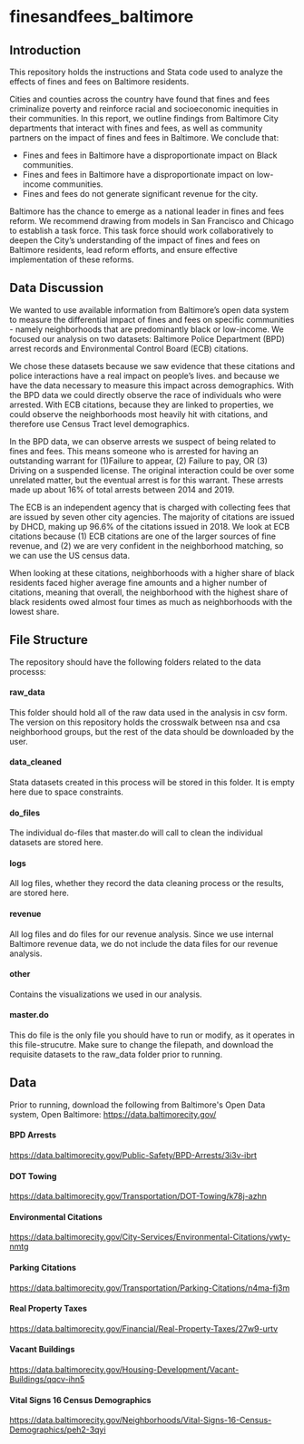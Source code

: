 # finesandfees_baltimore

## Introduction 

This repository holds the instructions and Stata code used to analyze the effects of fines and fees on Baltimore residents.

Cities and counties across the country have found that fines and fees criminalize poverty and reinforce racial and socioeconomic inequities in their communities. In this report, we outline findings from Baltimore City departments that interact with fines and fees, as well as community partners on the impact of fines and fees in Baltimore. We conclude that:
* Fines and fees in Baltimore have a disproportionate impact on Black communities.
* Fines and fees in Baltimore have a disproportionate impact on low-income communities.
* Fines and fees do not generate significant revenue for the city. 

Baltimore has the chance to emerge as a national leader in fines and fees reform. We recommend drawing from models in San Francisco and Chicago to establish a task force. This task force should work collaboratively to deepen the City’s understanding of the impact of fines and fees on Baltimore residents, lead reform efforts, and ensure effective implementation of these reforms.

## Data Discussion

We wanted to use available information from Baltimore’s open data system to measure the differential impact of fines and fees on specific communities - namely neighborhoods that are predominantly black or low-income. 
We focused our analysis on two datasets: Baltimore Police Department (BPD) arrest records and Environmental Control Board (ECB) citations. 

We chose these datasets because we saw evidence that these citations and police interactions have a real impact on people’s lives. and because we have the data necessary to measure this impact across demographics. With the BPD data we could directly observe the race of individuals who were arrested. With ECB citations, because they are linked to properties, we could observe the neighborhoods most heavily hit with citations, and therefore use Census Tract level demographics. 

In the BPD data, we can observe arrests we suspect of being related to fines and fees. This means someone who is arrested for having an outstanding warrant for (1)Failure to appear, (2) Failure to pay, OR (3) Driving on a suspended license. The original interaction could be over some unrelated matter, but the eventual arrest is for this warrant. These arrests made up about 16% of total arrests between 2014 and 2019.
 
The ECB is an independent agency that is charged with collecting fees that are issued by seven other city agencies. The majority of citations are issued by DHCD, making up 96.6% of the citations issued in 2018. We look at ECB citations because
(1) ECB citations are one of the larger sources of fine revenue, and (2) we are very confident in the neighborhood matching, so we can use the US census data.

When looking at these citations, neighborhoods with a higher share of black residents faced higher average fine amounts and a higher number of citations, meaning that overall, the neighborhood with the highest share of black residents owed almost four times as much as neighborhoods with the lowest share. 


## File Structure

The repository should have the following folders related to the data processs:

#### raw_data
This folder should hold all of the raw data used in the analysis in csv form. The version on this repository holds the crosswalk between nsa and csa neighborhood groups, but the rest of the data should be downloaded by the user. 

#### data_cleaned
Stata datasets created in this process will be stored in this folder. It is empty here due to space constraints.  

#### do_files
The individual do-files that master.do will call to clean the individual datasets are stored here. 

#### logs
All log files, whether they record the data cleaning process or the results, are stored here. 

#### revenue 
All log files and do files for our revenue analysis. Since we use internal Baltimore revenue data, we do not include the data files for our revenue analysis.

#### other
Contains the visualizations we used in our analysis. 

#### master.do
This do file is the only file you should have to run or modify, as it operates in this file-strucutre.
Make sure to change the filepath, and download the requisite datasets to the raw_data folder prior to running. 

## Data

Prior to running, download the following from Baltimore's Open Data system, Open Baltimore: https://data.baltimorecity.gov/

#### BPD Arrests
https://data.baltimorecity.gov/Public-Safety/BPD-Arrests/3i3v-ibrt

#### DOT Towing
https://data.baltimorecity.gov/Transportation/DOT-Towing/k78j-azhn

#### Environmental Citations
https://data.baltimorecity.gov/City-Services/Environmental-Citations/ywty-nmtg

#### Parking Citations
https://data.baltimorecity.gov/Transportation/Parking-Citations/n4ma-fj3m

#### Real Property Taxes
https://data.baltimorecity.gov/Financial/Real-Property-Taxes/27w9-urtv

#### Vacant Buildings
https://data.baltimorecity.gov/Housing-Development/Vacant-Buildings/qqcv-ihn5

#### Vital Signs 16 Census Demographics 
https://data.baltimorecity.gov/Neighborhoods/Vital-Signs-16-Census-Demographics/peh2-3qyi
